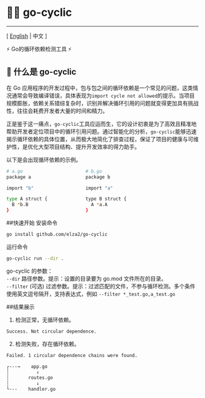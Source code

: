 # 🧐🔗 go-cyclic
<hr/>

[ [English](README.md) | 中文 ]

⚡ Go的循环依赖检测工具 ⚡

## 🤔 什么是 go-cyclic
在 Go 应用程序的开发过程中，包与包之间的循环依赖是一个常见的问题，这类情况通常会导致编译错误，具体表现为`import cycle not allowed`的提示。当项目规模膨胀，依赖关系错综复杂时，识别并解决循环引用的问题就变得更加具有挑战性，往往会耗费开发者大量的时间和精力。

正是鉴于这一痛点，`go-cyclic`工具应运而生，它的设计初衷是为了高效且精准地帮助开发者定位项目中的循环引用问题。通过智能化的分析，`go-cyclic`能够迅速揭示循环依赖的具体位置，从而极大地简化了排查过程，保证了项目的健康与可维护性，是优化大型项目结构、提升开发效率的得力助手。

以下是会出现循环依赖的示例。
```bash
# a.go                       # b.go
package a                    package b

import "b"                   import "a"

type A struct {              type B struct {
  B *b.B                       A *a.A
}                            }
```

##快速开始
安装命令
```bash
go install github.com/elza2/go-cyclic
```
运行命令
```bash
go-cyclic run --dir .
```
go-cyclic 的参数：<br/>
`--dir` 路径参数。提示：设置的目录要为 go.mod 文件所在的目录。<br/>
`--filter` (可选) 过滤参数。提示：过滤匹配的文件，不参与循环检测。多个条件使用英文逗号隔开，支持表达式，例如 `--filter *_test.go,a_test.go`

##结果展示
1. 检测正常，无循环依赖。
```bash
Success. Not circular dependence.
```

2. 检测失败，存在循环依赖。
```bash
Failed. 1 circular dependence chains were found.

┌---→    app.go
┆          ↓
┆       routes.go
┆          ↓
└---    handler.go
```


